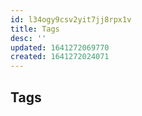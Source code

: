 ```yaml
---
id: l34ogy9csv2yit7jj8rpx1v
title: Tags
desc: ''
updated: 1641272069770
created: 1641272024071
---
```



## Tags



